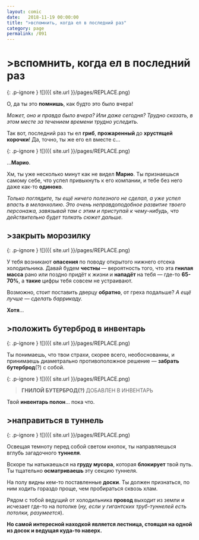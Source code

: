 ```yaml
---
layout: comic
date:   2018-11-19 00:00:00 
title: ">вспомнить, когда ел в последний раз"
category: page
permalink: /091
---
```

# >вспомнить, когда ел в последний раз

{: .p-ignore }
![]({{ site.url }}/pages/REPLACE.png)

О, да ты это <strong>помнишь</strong>, как будто это было вчера!

<em>Может, оно и правда было вчера? Или даже сегодня? Трудно сказать, в этом месте за течением времени трудно уследить.</em>

Так вот, последний раз ты ел <strong>гриб</strong>, <strong>прожаренный </strong>до <strong>хрустящей корочки</strong>! Да, точно, ты же его ел вместе с…

{: .p-ignore }
![]({{ site.url }}/pages/REPLACE.png)

…<strong>Марио</strong>.

Хм, ты уже несколько минут как не видел <strong>Марио</strong>. Ты признаешься самому себе, что успел привыкнуть к его компании, и тебе без него даже как-то <strong>одиноко</strong>.

<em>Только поглядите, ты ещё ничего полезного не сделал, а уже успел впасть в меланхолию</em>. <em>Это очень неправдоподобное развитие твоего персонажа, завязывай там с этим и приступай к чему-нибудь, что действительно будет толкать сюжет дальше.</em>

## >закрыть морозилку

{: .p-ignore }
![]({{ site.url }}/pages/REPLACE.png)

У тебя возникают <strong>опасения </strong>по поводу открытого нижнего отсека холодильника. Давай будем <strong>честны </strong>— вероятность того, что эта <strong>гнилая масса</strong> рано или поздно придёт к жизни и <strong>нападёт </strong>на тебя — где-то <strong>65-70%</strong>, а <strong>такие </strong>цифры тебя совсем не устраивают.

Возможно, стоит поставить дверцу <strong>обратно</strong>, от греха подальше? <em>А ещё лучше — сделать баррикаду.</em>

<strong>Хотя</strong>…

## >положить бутерброд в инвентарь

{: .p-ignore }
![]({{ site.url }}/pages/REPLACE.png)

Ты понимаешь, что твои страхи, скорее всего, необоснованны, и принимаешь диаметрально противоположное решение — <strong>забрать бутерброд</strong>(?) с собой.

{: .p-ignore }
![]({{ site.url }}/pages/REPLACE.png)

<blockquote><strong>ГНИЛОЙ БУТЕРБРОД(?) </strong>ДОБАВЛЕН В ИНВЕНТАРЬ</blockquote>

Твой <strong>инвентарь полон</strong>… пока что.

## >направиться в туннель

{: .p-ignore }
![]({{ site.url }}/pages/REPLACE.png)

Освещая темноту перед собой светом кнопок, ты направляешься вглубь загадочного <strong>туннеля</strong>.

Вскоре ты натыкаешься на<strong> груду мусора</strong>, которая <strong>блокирует </strong>твой путь. Ты тщательно <strong>осматриваешь </strong>эту секцию туннеля.

На полу видны кем-то поставленные <strong>доски</strong>. Ты должен признаться, по ним ходить гораздо проще, чем пробираться сквозь хлам.

Рядом с тобой ведущий от холодильника <strong>провод </strong>выходит из земли и исчезает где-то на потолке (<em>ну, если у гигантских труб-туннелей есть потолки, разумеется</em>).

<strong>Но самой интересной находкой является лестница, стоящая на одной из досок и ведущая куда-то наверх.</strong>
